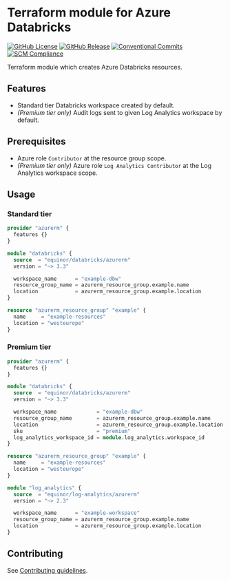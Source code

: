 # Terraform module for Azure Databricks

[![GitHub License](https://img.shields.io/github/license/equinor/terraform-azurerm-databricks)](https://github.com/equinor/terraform-azurerm-databricks/blob/main/LICENSE)
[![GitHub Release](https://img.shields.io/github/v/release/equinor/terraform-azurerm-databricks)](https://github.com/equinor/terraform-azurerm-databricks/releases/latest)
[![Conventional Commits](https://img.shields.io/badge/Conventional%20Commits-1.0.0-%23FE5196?logo=conventionalcommits&logoColor=white)](https://conventionalcommits.org)
[![SCM Compliance](https://scm-compliance-api.radix.equinor.com/repos/equinor/terraform-azurerm-databricks/badge)](https://developer.equinor.com/governance/scm-policy/)

Terraform module which creates Azure Databricks resources.

## Features

- Standard tier Databricks workspace created by default.
- *(Premium tier only)* Audit logs sent to given Log Analytics workspace by default.

## Prerequisites

- Azure role `Contributor` at the resource group scope.
- *(Premium tier only)* Azure role `Log Analytics Contributor` at the Log Analytics workspace scope.

## Usage

### Standard tier

```terraform
provider "azurerm" {
  features {}
}

module "databricks" {
  source  = "equinor/databricks/azurerm"
  version = "~> 3.3"

  workspace_name      = "example-dbw"
  resource_group_name = azurerm_resource_group.example.name
  location            = azurerm_resource_group.example.location
}

resource "azurerm_resource_group" "example" {
  name     = "example-resources"
  location = "westeurope"
}
```

### Premium tier

```terraform
provider "azurerm" {
  features {}
}

module "databricks" {
  source  = "equinor/databricks/azurerm"
  version = "~> 3.3"

  workspace_name             = "example-dbw"
  resource_group_name        = azurerm_resource_group.example.name
  location                   = azurerm_resource_group.example.location
  sku                        = "premium"
  log_analytics_workspace_id = module.log_analytics.workspace_id
}

resource "azurerm_resource_group" "example" {
  name     = "example-resources"
  location = "westeurope"
}

module "log_analytics" {
  source  = "equinor/log-analytics/azurerm"
  version = "~> 2.3"

  workspace_name      = "example-workspace"
  resource_group_name = azurerm_resource_group.example.name
  location            = azurerm_resource_group.example.location
}
```

## Contributing

See [Contributing guidelines](https://github.com/equinor/terraform-baseline/blob/main/CONTRIBUTING.md).
